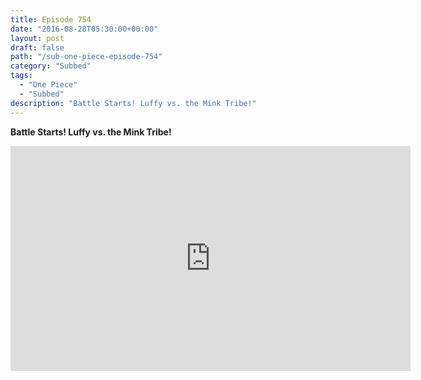 ```yaml
---
title: Episode 754
date: "2016-08-28T05:30:00+00:00"
layout: post
draft: false
path: "/sub-one-piece-episode-754"
category: "Subbed"
tags:
  - "One Piece"
  - "Subbed"
description: "Battle Starts! Luffy vs. the Mink Tribe!"
---
```


**Battle Starts! Luffy vs. the Mink Tribe!**

<iframe width="640" height="360" src="https://www.rapidvideo.com/e/G6FRPGQLP7" frameborder="0" marginwidth=0 marginheight=0 scrolling=no allowfullscreen></iframe>

